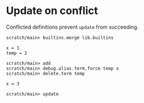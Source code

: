 # Update on conflict

Conflicted definitions prevent `update` from succeeding.

```ucm:hide
scratch/main> builtins.merge lib.builtins
```

```unison
x = 1
temp = 2
```

```ucm
scratch/main> add
scratch/main> debug.alias.term.force temp x
scratch/main> delete.term temp
```

```unison
x = 3
```

```ucm:error
scratch/main> update
```
